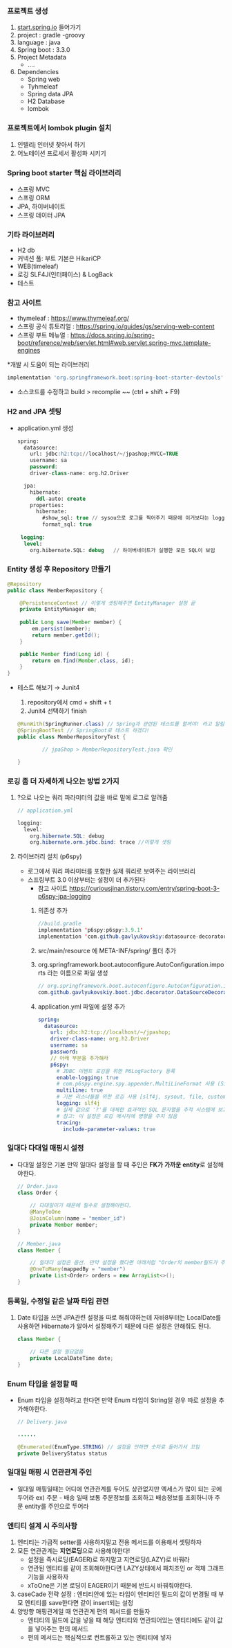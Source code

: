 ### 프로젝트 생성

1. [start.spring.io](http://start.spring.io) 들어가기
2. project : gradle -groovy
3. language : java
4. Spring boot : 3.3.0
5. Project Metadata
    - ….
6. Dependencies
    - Spring web
    - Tyhmeleaf
    - Spring data JPA
    - H2 Database
    - lombok

### 프로젝트에서 lombok plugin 설치

1. 인텔리j 인터넷 찾아서 하기
2. 어노테이션 프로세서 활성화 시키기
### 

### Spring boot starter 핵심 라이브러리

- 스프링 MVC
- 스프링 ORM
- JPA, 하이버네이트
- 스프링 데이터 JPA

### 기타 라이브러리

- H2 db
- 커넥션 풀: 부트 기본은 HikariCP
- WEB(timeleaf)
- 로깅 SLF4J(인터페이스) & LogBack
- 테스트

### 참고 사이트

- thymeleaf : https://www.thymeleaf.org/
- 스프링 공식 튜토리얼 : https://spring.io/guides/gs/serving-web-content
- 스프링 부트 메뉴얼 : https://docs.spring.io/spring-boot/reference/web/servlet.html#web.servlet.spring-mvc.template-engines

*개발 시 도움이 되는 라이브러리

```jsx
implementation 'org.springframework.boot:spring-boot-starter-devtools'
```

- 소스코드를 수정하고 build > recomplie ~~ (ctrl + shift + F9)
### H2 and JPA 셋팅

- application.yml 생성

    ```sql
    spring:
      datasource:
        url: jdbc:h2:tcp://localhost/~/jpashop;MVCC=TRUE
        username: sa
        password:
        driver-class-name: org.h2.Driver
    
      jpa:
        hibernate:
          ddl-auto: create
        properties:
          hibernate:
            #show_sql: true // sysou으로 로그를 찍어주기 때문에 이거보다는 logging으로 찍는게 좋다.
            format_sql: true
            
     logging:
      level:
        org.hibernate.SQL: debug   // 하이버네이트가 실행한 모든 SQL이 보임
    ```


### Entity 생성 후 Repository 만들기

```java
@Repository
public class MemberRepository {

    @PersistenceContext // 이렇게 셋팅해주면 EntityManager 설정 끝
    private EntityManager em;
    
    public Long save(Member member) {
        em.persist(member);
        return member.getId();
    }

    public Member find(Long id) {
        return em.find(Member.class, id);
    }
}
```

- 테스트 해보기 → Junit4
   1. repository에서 cmd + shift + t
   2. Junit4 선택하기 finish

    ```java
    @RunWith(SpringRunner.class) // Spring과 관련된 테스트를 할꺼야! 라고 알림
    @SpringBootTest // SpringBoot로 테스트 하겠다!
    public class MemberRepositoryTest {
    
    		// jpaShop > MemberRepositoryTest.java 확인
    
    }
    ```


### 로깅 좀 더 자세하게 나오는 방법 2가지

1. ?으로 나오는 쿼리 파라미터의 값을 바로 밑에 로그로 알려줌

    ```java
    // application.yml
    
    logging:
      level:
        org.hibernate.SQL: debug
        org.hibernate.orm.jdbc.bind: trace //이렇게 셋팅
    ```

2. 라이브러리 설치 (p6spy)
    - 로그에서 쿼리 파라미터를 포함한 실제 쿼리로 보여주는 라이브러리
    - 스프링부트 3.0 이상부터는 설정이 더 추가된다
        - 참고 사이트 https://curiousjinan.tistory.com/entry/spring-boot-3-p6spy-jpa-logging
        1. 의존성 추가

            ```java
            //build.gradle
            implementation 'p6spy:p6spy:3.9.1'
            implementation 'com.github.gavlyukovskiy:datasource-decorator-spring-boot-autoconfigure:1.9.0'
            ```

        2. src/main/resource 에 META-INF/spring/ 폴더 추가
        3. org.springframework.boot.autoconfigure.AutoConfiguration.imports 라는 이름으로 파일 생성

            ```java
            // org.springframework.boot.autoconfigure.AutoConfiguration.imports파일 안에 아래 코드 입력
            com.github.gavlyukovskiy.boot.jdbc.decorator.DataSourceDecoratorAutoConfiguration
            ```

        4. application.yml 파일에 설정 추가

            ```yaml
            spring:
              datasource:
                url: jdbc:h2:tcp://localhost/~/jpashop;
                driver-class-name: org.h2.Driver
                username: sa
                password:
                // 아래 부분을 추가해라
                p6spy: 
                  # JDBC 이벤트 로깅을 위한 P6LogFactory 등록
                  enable-logging: true
                  # com.p6spy.engine.spy.appender.MultiLineFormat 사용 (SingleLineFormat 대신)
                  multiline: true
                  # 기본 리스너들을 위한 로깅 사용 [slf4j, sysout, file, custom]
                  logging: slf4j
                  # 실제 값으로 '?'를 대체한 효과적인 SQL 문자열을 추적 시스템에 보고
                  # 참고: 이 설정은 로깅 메시지에 영향을 주지 않음
                  tracing:
                    include-parameter-values: true
            ```
### 일대다 다대일 매핑시 설정

- 다대일 설정은 기본 만약 일대다 설정을 할 때 주인은 **FK가 가까운 entity**로 설정해야한다.

    ```java
    // Order.java
    class Order {
    	
    	// 다대일이기 때문에 필수로 설정해야한다.
    	@ManyToOne
    	@JoinColumn(name = "member_id") 
    	private Member member;
    }
    
    // Member.java
    class Member {
    
    	// 일대다 설정은 옵션. 만약 설정을 했다면 아래처럼 "Order의 member필드가 주인이다" 라는 설정을 해야함
    	@OneToMany(mappedBy = "member") 
    	private List<Order> orders = new ArrayList<>();
    }
    ```


### 등록일, 수정일 같은 날짜 타입 관련

1. Date 타입을 쓰면 JPA관련 설정을 따로 해줘야하는데 자바8부터는 LocalDate를 사용하면 Hibernate가 알아서 설정해주기 때문에 다른 설정은 안해줘도 된다.

    ```java
    class Member {
    
    	// 다른 설정 필요없음
    	private LocalDateTime date;
    }
    ```


### Enum 타입을 설정할 때

- Enum 타입을 설정하려고 한다면 만약 Enum 타입이 String일 경우 따로 설정을 추가해야한다.

    ```java
    // Delivery.java
    
    ......
    
    @Enumerated(EnumType.STRING) // 설정을 안하면 숫자로 들어가서 꼬임
    private DeliveryStatus status
    ```


### 일대일 매핑 시 연관관계 주인

- 일대일 매핑일때는 어디에 연관관계를 두어도 상관없지만 엑세스가 많이 되는 곳에 두어라
  ex) 주문 - 배송 일때 보통 주문정보를 조회하고 배송정보를 조회하니까 주문 entity를 주인으로 두어라

### 엔티티 설계 시 주의사항

1. 엔티티는 가급적 setter를 사용하지말고 전용 메서드를 이용해서 셋팅하자
2. 모든 연관관계는 **지연로딩**으로 사용해야한다!
    - 설정을 즉시로딩(EAGER)로 하지말고 지연로딩(LAZY)로 바꿔라
    - 연관된 엔티티를 같이 조회해야한다면 LAZY상태에서 패치조인 or 객체 그래프 기능을 사용하자
    - xToOne은 기본 로딩이 EAGER이기 때문에 반드시 바꿔줘야한다.
3. caseCade 전략 설정 : 엔티티안에 있는 타입이 엔티티인 필드의 값이 변경될 때 부모 엔티티를 save한다면 같이 insert되는 설정
4. 양방향 매핑관계일 때 연관관계 편의 메서드를 만들자
    - 엔티티의 필드에 값을 넣을 때 해당 엔티티와 연관되어있는 엔티티에도 같이 값을 넣어주는 편의 메서드
    - 편의 메서드는 핵심적으로 컨트롤하고 있는 엔티티에 넣자